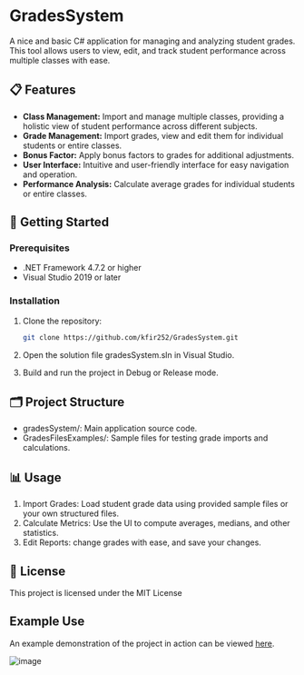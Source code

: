 # GradesSystem

A nice and basic C# application for managing and analyzing student grades.
This tool allows users to view, edit, and track student performance across multiple classes with ease.

## 📋 Features
- **Class Management:** Import and manage multiple classes, providing a holistic view of student performance across different subjects.
- **Grade Management:** Import grades, view and edit them for individual students or entire classes.
- **Bonus Factor:** Apply bonus factors to grades for additional adjustments.
- **User Interface:** Intuitive and user-friendly interface for easy navigation and operation.
- **Performance Analysis:** Calculate average grades for individual students or entire classes.

## 🚀 Getting Started

### Prerequisites
- .NET Framework 4.7.2 or higher
- Visual Studio 2019 or later

### Installation
1. Clone the repository:
   ```bash
   git clone https://github.com/kfir252/GradesSystem.git
2. Open the solution file gradesSystem.sln in Visual Studio.

3. Build and run the project in Debug or Release mode.

## 🗂️ Project Structure
- gradesSystem/: Main application source code.
- GradesFilesExamples/: Sample files for testing grade imports and calculations.

## 📊 Usage
1. Import Grades: Load student grade data using provided sample files or your own structured files.
2. Calculate Metrics: Use the UI to compute averages, medians, and other statistics.
3. Edit Reports: change grades with ease, and save your changes.

## 📄 License
This project is licensed under the MIT License

## Example Use
An example demonstration of the project in action can be viewed [here](https://youtu.be/_v2z41zTqTA).

![image](https://github.com/user-attachments/assets/5223b5e8-b27d-4e17-bd56-f50f53bd5429)
